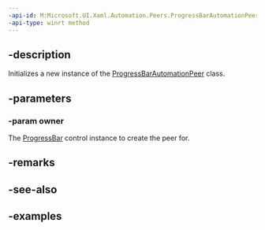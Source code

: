 ```yaml
---
-api-id: M:Microsoft.UI.Xaml.Automation.Peers.ProgressBarAutomationPeer.#ctor(Microsoft.UI.Xaml.Controls.ProgressBar)
-api-type: winrt method
---
```


## -description

Initializes a new instance of the [ProgressBarAutomationPeer](progressbarautomationpeer.md) class.

## -parameters

### -param owner

The [ProgressBar](../microsoft.ui.xaml.controls/progressbar.md) control instance to create the peer for.

## -remarks

## -see-also

## -examples

